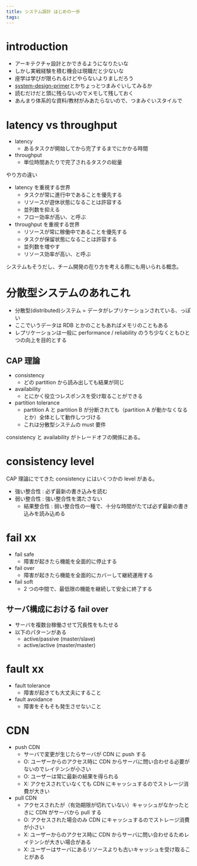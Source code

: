 ```yaml
---
title: システム設計 はじめの一歩
tags:
---
```


# introduction

- アーキテクチャ設計とかできるようになりたいな
- しかし実戦経験を積む機会は現職だと少ないな
- 座学は学びが限られるけどやらないよりましだろう
- [system-design-primer](https://github.com/donnemartin/system-design-primer)とかちょっとつまみぐいしてみるか
- 読むだけだと頭に残らないのでメモして残しておく
- あんまり体系的な資料/教材がみあたらないので、つまみぐいスタイルで

# latency vs throughput

- latency
  - あるタスクが開始してから完了するまでにかかる時間
- throughput
  - 単位時間あたりで完了されるタスクの総量

やり方の違い

- latency を重視する世界
  - タスクが常に進行中であることを優先する
  - リソースが遊休状態になることは許容する
  - 並列数を抑える
  - フロー効率が高い、と呼ぶ
- throughput を重視する世界
  - リソースが常に稼働中であることを優先する
  - タスクが保留状態になることは許容する
  - 並列数を増やす
  - リソース効率が高い、と呼ぶ

システムもそうだし、チーム開発の在り方を考える際にも用いられる概念。

# 分散型システムのあれこれ

- 分散型(distributed)システム = データがレプリケーションされている、っぽい
- ここでいうデータは RDB とかのこともあればメモリのこともある
- レプリケーションは一般に performance / reliability のうち少なくともひとつの向上を目的とする

## CAP 理論

- consistency
  - どの partition から読み出しても結果が同じ
- availability
  - とにかく役立つレスポンスを受け取ることができる
- partition tolerance
  - partition A と partition B が分断されても（partition A が動かなくなるとか）全体として動作しつづける
  - これは分散型システムの must 要件

consistency と availability がトレードオフの関係にある。

# consistency level

CAP 理論にでてきた consistency にはいくつかの level がある。

- 強い整合性 : 必ず最新の書き込みを読む
- 弱い整合性 : 強い整合性を満たさない
  - 結果整合性 : 弱い整合性の一種で、十分な時間がたてば必ず最新の書き込みを読み込める

# fail xx

- fail safe
  - 障害が起きたら機能を全面的に停止する
- fail over
  - 障害が起きたら機能を全面的にカバーして継続運用する
- fail soft
  - 2 つの中間で、最低限の機能を継続して安全に終了する

## サーバ構成における fail over

- サーバを複数台稼働させて冗長性をもたせる
- 以下のパターンがある
  - active/passive (master/slave)
  - active/active (master/master)

# fault xx

- fault tolerance
  - 障害が起きても大丈夫にすること
- fault avoidance
  - 障害をそもそも発生させないこと

# CDN

- push CDN
  - サーバで変更が生じたらサーバが CDN に push する
  - O: ユーザーからのアクセス時に CDN からサーバに問い合わせる必要がないのでレイテンシが小さい
  - O: ユーザーは常に最新の結果を得られる
  - X: アクセスされていなくても CDN にキャッシュするのでストレージ消費が大きい
- pull CDN
  - アクセスされたが（有効期限が切れていない）キャッシュがなかったときに CDN がサーバから pull する
  - O: アクセスされた場合のみ CDN にキャッシュするのでストレージ消費が小さい
  - X: ユーザーからのアクセス時に CDN からサーバに問い合わせるためレイテンシが大きい場合がある
  - X: ユーザーはサーバにあるリソースよりも古いキャッシュを受け取ることがある

